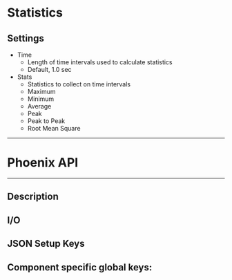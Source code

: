 # Statistics
## Settings
- Time
    - Length of time intervals used to calculate statistics
    - Default, 1.0 sec
- Stats
    - Statistics to collect on time intervals
    - Maximum
    - Minimum
    - Average
    - Peak
    - Peak to Peak
    - Root Mean Square

___
# Phoenix API
___
## Description

## I/O

## JSON Setup Keys

Component specific global keys:
- 